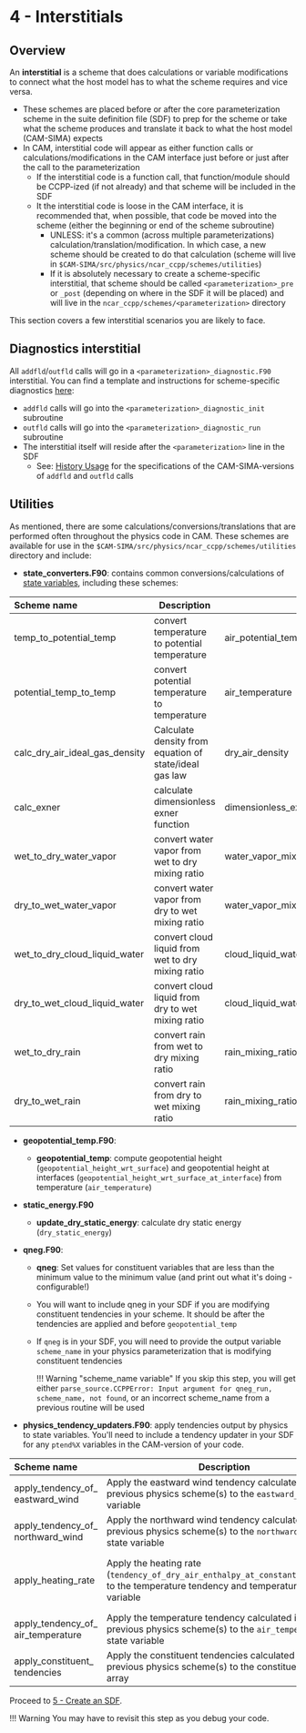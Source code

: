 # 4 - Interstitials
## Overview
An **interstitial** is a scheme that does calculations or variable modifications to connect what the host model has to what the scheme requires and vice versa.

- These schemes are placed before or after the core parameterization scheme in the suite definition file (SDF) to prep for the scheme or take what the scheme produces and translate it back to what the host model (CAM-SIMA) expects
- In CAM, interstitial code will appear as either function calls or calculations/modifications in the CAM interface just before or just after the call to the parameterization
    - If the interstitial code is a function call, that function/module should be CCPP-ized (if not already) and that scheme will be included in the SDF
    - It the interstitial code is loose in the CAM interface, it is recommended that, when possible, that code be moved into the scheme (either the beginning or end of the scheme subroutine)
        - UNLESS: it's a common (across multiple parameterizations) calculation/translation/modification. In which case, a new scheme should be created to do that calculation (scheme will live in `$CAM-SIMA/src/physics/ncar_ccpp/schemes/utilities`)
        - If it is absolutely necessary to create a scheme-specific interstitial, that scheme should be called `<parameterization>_pre` or `_post` (depending on where in the SDF it will be placed) and will live in the `ncar_ccpp/schemes/<parameterization>` directory

This section covers a few interstitial scenarios you are likely to face.

## Diagnostics interstitial
All `addfld`/`outfld` calls will go in a `<parameterization>_diagnostic.F90` interstitial. You can find a template and instructions for scheme-specific diagnostics [here](https://github.com/ESCOMP/atmospheric_physics/blob/main/schemes/sima_diagnostics/scheme_diagnostics_template.F90):

- `addfld` calls will go into the `<parameterization>_diagnostic_init` subroutine
- `outfld` calls will go into the `<parameterization>_diagnostic_run` subroutine
- The interstitial itself will reside after the `<parameterization>` line in the SDF
    - See: [History Usage](../usage/history.md/#adding-a-diagnostic-field-to-the-cam-sima-source-code) for the specifications of the CAM-SIMA-versions of `addfld` and `outfld` calls

## Utilities
As mentioned, there are some calculations/conversions/translations that are performed often throughout the physics code in CAM. These schemes are available for use in the `$CAM-SIMA/src/physics/ncar_ccpp/schemes/utilities` directory and include:

- **state_converters.F90**: contains common conversions/calculations of [state variables](../design/ccpp-in-cam-sima.md/#state-and-tendency-variables), including these schemes:

| Scheme name | Description | Output variable | Input variables |  
|:------------|-------------|-----------------|-----------------|
| temp_to_potential_temp | convert temperature to potential temperature | air_potential_temperature | air_temperature<br/>inverse_exner_function |
| potential_temp_to_temp | convert potential temperature to temperature | air_temperature |air_potential_temperature<br/>inverse_exner_function |
| calc_dry_air_ideal_gas_density |  Calculate density from equation of state/ideal gas law | dry_air_density |composition_dependent_gas_constant_of_dry_air<br/>air_pressure_of_dry_air<br/>air_temperature |
| calc_exner | calculate dimensionless exner function |  dimensionless_exner_function |composition_dependent_specific_heat_of_dry_air_at_constant_pressure<br/>composition_dependent_gas_constant_of_dry_air<br/>surface_reference_pressure<br/>air_pressure |
| wet_to_dry_water_vapor | convert water vapor from wet to dry mixing ratio |  water_vapor_mixing_ratio_wrt_dry_air |air_pressure_thickness<br/>air_pressure_thickness_of_dry_air<br/>water_vapor_mixing_ratio_wrt_moist_air_and_condensed_water |
| dry_to_wet_water_vapor | convert water vapor from dry to wet mixing ratio | water_vapor_mixing_ratio_wrt_moist_air_and_condensed_water | air_pressure_thickness<br/>air_pressure_thickness_of_dry_air<br/>water_vapor_mixing_ratio_wrt_dry_air |
| wet_to_dry_cloud_liquid_water | convert cloud liquid from wet to dry mixing ratio | cloud_liquid_water_mixing_ratio_wrt_dry_air | air_pressure_thickness<br/>air_pressure_thickness_of_dry_air<br/>cloud_liquid_water_mixing_ratio_wrt_moist_air_and_condensed_water |
| dry_to_wet_cloud_liquid_water | convert cloud liquid from dry to wet mixing ratio | cloud_liquid_water_mixing_ratio_wrt_moist_air_and_condensed_water | air_pressure_thickness<br/>air_pressure_thickness_of_dry_air<br/>cloud_liquid_water_mixing_ratio_wrt_dry_air |
| wet_to_dry_rain | convert rain from wet to dry mixing ratio | rain_mixing_ratio_wrt_dry_air | air_pressure_thickness<br/>air_pressure_thickness_of_dry_air<br/>rain_mixing_ratio_wrt_moist_air_and_condensed_water |
| dry_to_wet_rain | convert rain from dry to wet mixing ratio |  rain_mixing_ratio_wrt_moist_air_and_condensed_water |air_pressure_thickness<br/>air_pressure_thickness_of_dry_air<br/>rain_mixing_ratio_wrt_dry_air |

- **geopotential_temp.F90**: 
    - **geopotential_temp**: compute geopotential height (`geopotential_height_wrt_surface`) and geopotential height at interfaces (`geopotential_height_wrt_surface_at_interface`) from temperature (`air_temperature`)
- **static_energy.F90**
    - **update_dry_static_energy**: calculate dry static energy (`dry_static_energy`)
- **qneg.F90**:
    - **qneg**: Set values for constituent variables that are less than the minimum value to the minimum value (and print out what it's doing - configurable!)
    - You will want to include qneg in your SDF if you are modifying constituent tendencies in your scheme. It should be after the tendencies are applied and before `geopotential_temp`
    - If `qneg` is in your SDF, you will need to provide the output variable `scheme_name` in your physics parameterization that is modifying constituent tendencies

        !!! Warning "scheme_name variable"
            If you skip this step, you will get either `parse_source.CCPPError: Input argument for qneg_run, scheme_name, not found`, or an incorrect scheme_name from a previous routine will be used

- **physics_tendency_updaters.F90**: apply tendencies output by physics to state variables. You'll need to include a tendency updater in your SDF for any `ptend%X` variables in the CAM-version of your code.

| Scheme name | Description | inout variables | onput variables |
|:------------|-------------|-----------------|-----------------|
| apply_tendency_of_<br/>eastward_wind | Apply the eastward wind tendency calculated in the previous physics scheme(s) to the `eastward_wind` state variable | eastward_wind<br/>tendency_of_eastward_wind | tendency_of_eastward_wind_<br/>&ensp;&ensp;due_to_model_physics<br/>timestep_for_physics |
| apply_tendency_of_<br/>northward_wind| Apply the northward wind tendency calculated in the previous physics scheme(s) to the `northward_wind` state variable | northward_wind<br/>tendency_of_northward_wind | tendency_of_northward_wind_<br/>&ensp;&ensp;due_to_model_physics<br/>timestep_for_physics |
| apply_heating_rate | Apply the heating rate (`tendency_of_dry_air_enthalpy_at_constant_pressure`) to the temperature tendency and temperature state variable | air_temperature<br/>tendency_of_air_temperature_<br/>&ensp;&ensp;due_to_model_physics<br/>heating_rate | tendency_of_dry_air_enthalpy_<br/>&ensp;&ensp;at_constant_pressure<br/>composition_dependent_specific_heat_<br/>&ensp;&ensp;of_dry_air_at_constant_pressure<br/>timestep_for_physics |
| apply_tendency_of_<br/>air_temperature | Apply the temperature tendency calculated in the previous physics scheme(s) to the `air_temperature` state variable | air_temperature<br/>tendency_of_air_temperature | tendency_of_air_temperature_<br/>&ensp;&ensp;due_to_model_physics<br/>timestep_for_physics |
| apply_constituent_<br/>tendencies | Apply the constituent tendencies calculated in the previous physics scheme(s) to the constituent state array | ccpp_constituents<br/>ccpp_constituent_tendencies | timestep_for_physics |

Proceed to [5 - Create an SDF](create-sdf.md). 

!!! Warning
    You may have to revisit this step as you debug your code.